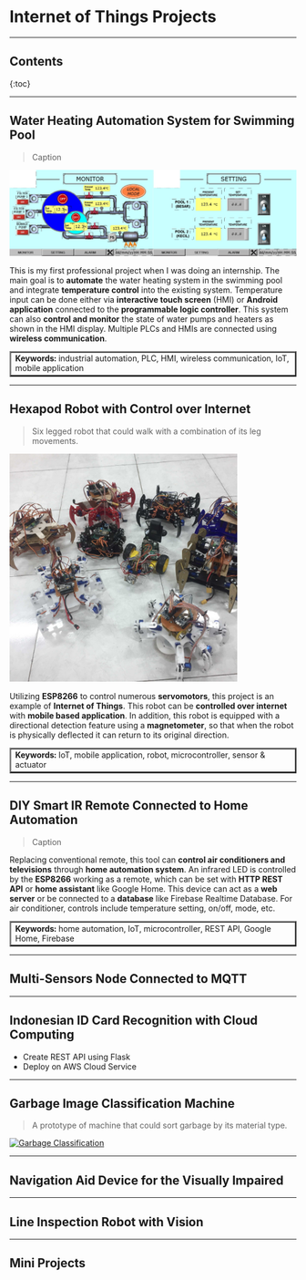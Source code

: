 # Internet of Things Projects

---
## Contents
{:toc}

---
## Water Heating Automation System for Swimming Pool
> Caption

<img src="/images/pool.jpg" alt="HMI">

This is my first professional project when I was doing an internship. 
The main goal is to **automate** the water heating system in the swimming pool and integrate **temperature control** into the existing system.
Temperature input can be done either via **interactive touch screen** (HMI) or **Android application** connected to the **programmable logic controller**.
This system can also **control and monitor** the state of water pumps and heaters as shown in the HMI display.
Multiple PLCs and HMIs are connected using **wireless communication**.

<table border="2">
<tr>
<td><b>Keywords:</b> industrial automation, PLC, HMI, wireless communication, IoT, mobile application</td>
</tr>
</table>

---
## Hexapod Robot with Control over Internet

> Six legged robot that could walk with a combination of its leg movements.

<img src="/images/hexapod.jpg" alt="Hexapod Robot" width="400">

Utilizing **ESP8266** to control numerous **servomotors**, this project is an example of **Internet of Things**.
This robot can be **controlled over internet** with **mobile based application**.
In addition, this robot is equipped with a directional detection feature using a **magnetometer**, 
so that when the robot is physically deflected it can return to its original direction.

<table border="2">
<tr>
<td><b>Keywords:</b> IoT, mobile application, robot, microcontroller, sensor & actuator</td>
</tr>
</table>

---
## DIY Smart IR Remote Connected to Home Automation

> Caption

Replacing conventional remote, this tool can **control air conditioners and televisions** through **home automation system**. 
An infrared LED is controlled by the **ESP8266** working as a remote, which can be set with **HTTP REST API** or **home assistant** like Google Home.
This device can act as a **web server** or be connected to a **database** like Firebase Realtime Database.
For air conditioner, controls include temperature setting, on/off, mode, etc.

<table border="2">
<tr>
<td><b>Keywords:</b> home automation, IoT, microcontroller, REST API, Google Home, Firebase</td>
</tr>
</table>

---
## Multi-Sensors Node Connected to MQTT

---
## Indonesian ID Card Recognition with Cloud Computing
* Create REST API using Flask
* Deploy on AWS Cloud Service

---
## Garbage Image Classification Machine

> A prototype of machine that could sort garbage by its material type.

<a href="http://www.youtube.com/watch?feature=player_embedded&v=aobZc5qVGxE" target="_blank">
<img src="http://img.youtube.com/vi/aobZc5qVGxE/maxresdefault.jpg" alt="Garbage Classification" width="600">
</a>

---
## Navigation Aid Device for the Visually Impaired

---
## Line Inspection Robot with Vision


---
## Mini Projects
